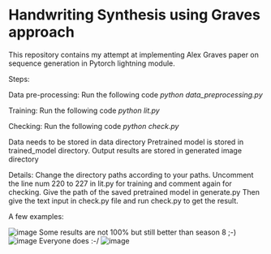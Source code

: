 # Handwriting Synthesis using Graves approach

This repository contains my attempt at implementing Alex Graves paper on sequence generation in Pytorch lightning module.

Steps:

Data pre-processing: Run the following code
_python data_preprocessing.py_

Training: Run the following code
_python lit.py_

Checking: Run the following code
_python check.py_

Data needs to be stored in data directory
Pretrained model is stored in trained_model directory.
Output results are stored in generated image directory

Details:
Change the directory paths according to your paths.
Uncomment the line num 220 to 227 in lit.py for training and comment again for checking.
Give the path of the saved pretrained model in generate.py
Then give the text input in check.py file and run check.py to get the result.

A few examples:

![image](https://user-images.githubusercontent.com/87189221/125092442-a66ed480-e0d1-11eb-9518-2f0b008bd6e3.png)
Some results are not 100% but still better than season 8 ;-)
![image](https://user-images.githubusercontent.com/87189221/125092598-c900ed80-e0d1-11eb-830d-136846fa707a.png)
Everyone does :-/
![image](https://user-images.githubusercontent.com/87189221/125092642-d28a5580-e0d1-11eb-887f-44b1ee723b5e.png)

